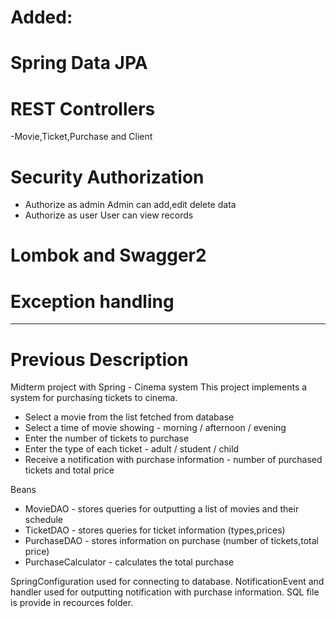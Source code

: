# Added:
# Spring Data JPA
# REST Controllers 
-Movie,Ticket,Purchase and Client
# Security Authorization
- Authorize as admin
Admin can add,edit delete data
- Authorize as user
User can view records
# Lombok and Swagger2
# Exception handling
----------------------------------------------------------------------
# Previous Description 
Midterm project with Spring - Cinema system
 This project implements a system for purchasing tickets to cinema.
 
 - Select a movie from the list fetched from database 
 - Select a time of movie showing - morning / afternoon / evening
 - Enter the number of tickets to purchase
 - Enter the type of each ticket - adult / student / child
 - Receive a notification with purchase information - number of purchased tickets and total price
 
 Beans
 
- MovieDAO - stores queries for outputting a list of movies and their schedule
- TicketDAO - stores queries for ticket information (types,prices)
- PurchaseDAO - stores information on purchase (number of tickets,total price)
- PurchaseCalculator - calculates the total purchase

 SpringConfiguration used for connecting to database.
 NotificationEvent and handler used for outputting notification with purchase information.
 SQL file is provide in recources folder.
 
